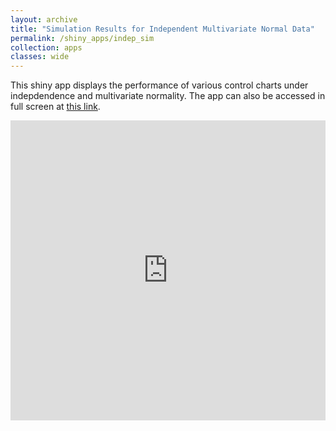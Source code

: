 ```yaml
---
layout: archive
title: "Simulation Results for Independent Multivariate Normal Data"
permalink: /shiny_apps/indep_sim
collection: apps
classes: wide
---
```


This shiny app displays the performance of various control charts under indepdendence and multivariate normality. The app can also be accessed in full screen at [this link](https://taylor-grimm.shinyapps.io/indep_shiny/).

<embed src="https://taylor-grimm.shinyapps.io/indep_shiny/" style="width:100%; height: 50vw;">
